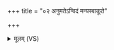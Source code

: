 +++
title = "०२ अनुमतेऽन्विदं मन्यस्वाकूते"

+++
<details><summary>मूलम् (VS)</summary>

अनु॑मतेऽन्वि॒दं म॑न्य॒स्वाकू॑ते॒ समि॒दं नमः॑। देवाः॒ प्र हि॑णुत स्म॒रम॒सौ मामनु॑ शोचतु ॥
</details>